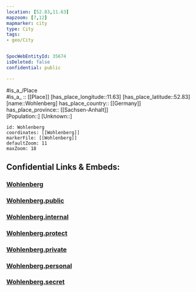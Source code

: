```yaml
---
location: [52.83,11.63] 
mapzoom: [7,12] 
mapmarker: city 
type: City
tags:
- geo/City


SpocWebEntityId: 35674
isDeleted: false
confidential: public

---
```

#is_a_/Place  
#is_a_ :: [[Place]] 
[has_place_longitude::11.63] 
[has_place_latitude::52.83] 
[name::Wohlenberg] 
has_place_country:: [[Germany]]  
has_place_province:: [[Sachsen-Anhalt]]  
[Population::] 
[Unknown::] 


```leaflet
id: Wohlenberg
coordinates: [[Wohlenberg]] 
markerFile: [[Wohlenberg]] 
defaultZoom: 11 
maxZoom: 18
```


## Confidential Links & Embeds: 

### [Wohlenberg](/_Standards/Earth/Continent/Europe/Europe~Central/Germany/Germany~East/Sachsen-Anhalt/counties~SA/Stendal/cities~Stendal/Seehausen~Altmark/City/Wohlenberg.md) 

### [Wohlenberg.public](/_public/Earth/Continent/Europe/Europe~Central/Germany/Germany~East/Sachsen-Anhalt/counties~SA/Stendal/cities~Stendal/Seehausen~Altmark/City/Wohlenberg.public.md) 

### [Wohlenberg.internal](/_internal/Earth/Continent/Europe/Europe~Central/Germany/Germany~East/Sachsen-Anhalt/counties~SA/Stendal/cities~Stendal/Seehausen~Altmark/City/Wohlenberg.internal.md) 

### [Wohlenberg.protect](/_protect/Earth/Continent/Europe/Europe~Central/Germany/Germany~East/Sachsen-Anhalt/counties~SA/Stendal/cities~Stendal/Seehausen~Altmark/City/Wohlenberg.protect.md) 

### [Wohlenberg.private](/_private/Earth/Continent/Europe/Europe~Central/Germany/Germany~East/Sachsen-Anhalt/counties~SA/Stendal/cities~Stendal/Seehausen~Altmark/City/Wohlenberg.private.md) 

### [Wohlenberg.personal](/_personal/Earth/Continent/Europe/Europe~Central/Germany/Germany~East/Sachsen-Anhalt/counties~SA/Stendal/cities~Stendal/Seehausen~Altmark/City/Wohlenberg.personal.md) 

### [Wohlenberg.secret](/_secret/Earth/Continent/Europe/Europe~Central/Germany/Germany~East/Sachsen-Anhalt/counties~SA/Stendal/cities~Stendal/Seehausen~Altmark/City/Wohlenberg.secret.md)

